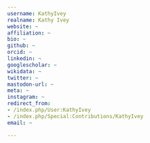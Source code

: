 ```yaml
---
username: KathyIvey
realname: Kathy Ivey
website: ~
affiliation: ~
bio: ~
github: ~
orcid: ~
linkedin: ~
googlescholar: ~
wikidata: ~
twitter: ~
mastodon-url: ~
meta: ~
instagram: ~
redirect_from:
- /index.php/User:KathyIvey
- /index.php/Special:Contributions/KathyIvey
email: ~

---
```


